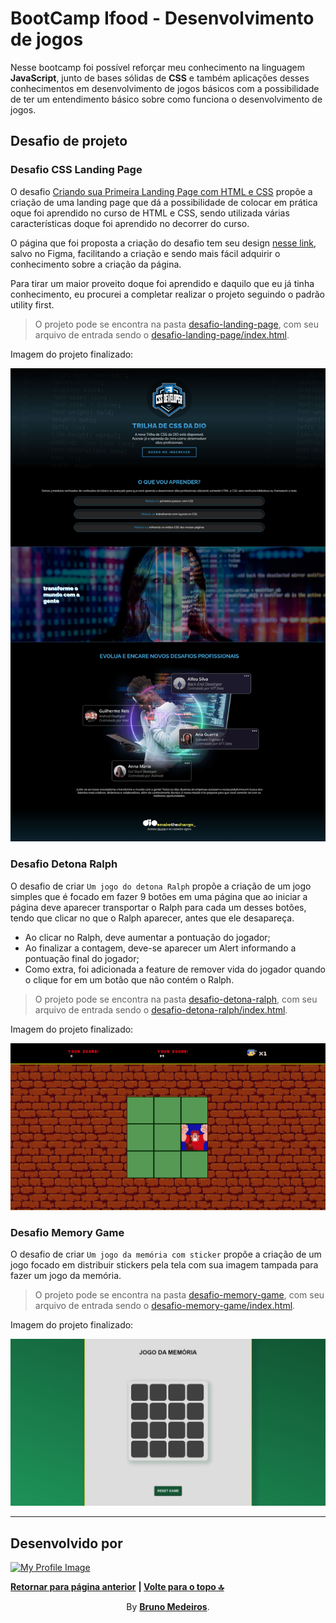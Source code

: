 # BootCamp Ifood - Desenvolvimento de jogos

Nesse bootcamp foi possível reforçar meu conhecimento na linguagem **JavaScript**, junto de bases sólidas de **CSS** e também aplicações desses conhecimentos em desenvolvimento de jogos básicos com a possibilidade de ter um entendimento básico sobre como funciona o desenvolvimento de jogos.

## Desafio de projeto

### Desafio CSS Landing Page

O desafio [Criando sua Primeira Landing Page com HTML e CSS](https://github.com/digitalinnovationone/trilha-css-desafio-01) propõe a criação de uma landing page que dá a possibilidade de colocar em prática oque foi aprendido no curso de HTML e CSS, sendo utilizada várias características doque foi aprendido no decorrer do curso.

O página que foi proposta a criação do desafio tem seu design [nesse link](https://www.figma.com/file/3PiokoJj9IhGDnNiWAJbz7/DIO---Desafio-01?node-id=2%3A6), salvo no Figma, facilitando a criação e sendo mais fácil adquirir o conhecimento sobre a criação da página.

Para tirar um maior proveito doque foi aprendido e daquilo que eu já tinha conhecimento, eu procurei a completar realizar o projeto seguindo o padrão utility first.

> O projeto pode se encontra na pasta [desafio-landing-page](https://github.com/BrunoMedeiros14/CoursesAndChallenges/tree/main/Dio/Ifood_Games/controle-desafio-landing-page/), com seu arquivo de entrada sendo o [desafio-landing-page/index.html](./desafio-landing-page/index.html).

Imagem do projeto finalizado:

![image](./desafio-landing-page/assets/images/site-screenshot.jpeg 'Imagem site finalizado')

### Desafio Detona Ralph

O desafio de criar `Um jogo do detona Ralph` propõe a criação de um jogo simples que é focado em fazer 9 botões em uma página que ao iniciar a página deve aparecer transportar o Ralph para cada um desses botões, tendo que clicar no que o Ralph aparecer, antes que ele desapareça.

- Ao clicar no Ralph, deve aumentar a pontuação do jogador;
- Ao finalizar a contagem, deve-se aparecer um Alert informando a pontuação final do jogador;
- Como extra, foi adicionada a feature de remover vida do jogador quando o clique for em um botão que não contém o Ralph.

> O projeto pode se encontra na pasta [desafio-detona-ralph](https://github.com/BrunoMedeiros14/CoursesAndChallenges/tree/main/Dio/Ifood_Games/desafio-detona-ralph/), com seu arquivo de entrada sendo o [desafio-detona-ralph/index.html](./desafio-detona-ralph/index.html).

Imagem do projeto finalizado:

![image](./desafio-detona-ralph/src/images/game-screenshot.png 'Imagem game finalizado')

### Desafio Memory Game

O desafio de criar `Um jogo da memória com sticker` propõe a criação de um jogo focado em distribuir stickers pela tela com sua imagem tampada para fazer um jogo da memória.

> O projeto pode se encontra na pasta [desafio-memory-game](https://github.com/BrunoMedeiros14/CoursesAndChallenges/tree/main/Dio/Ifood_Games/desafio-memory-game/), com seu arquivo de entrada sendo o [desafio-memory-game/index.html](./desafio-memory-game/index.html).

Imagem do projeto finalizado:

![image](./desafio-memory-game/src/images/game-screenshot.jpeg 'Imagem game finalizado')

---

## Desenvolvido por

[<img width="100px" src="https://avatars.githubusercontent.com/u/100999610" alt="My Profile Image"/>](https://github.com/BrunoMedeiros14 'Perfil no GitHub (BrunoMedeiros)')

**[Retornar para página anterior](../README.md)**
<strong> | <a href="#top">Volte para o topo 🔝</a> </strong>

<p align="center">By <strong><a href="https://github.com/BrunoMedeiros14">Bruno Medeiros</a></strong>.</p>
